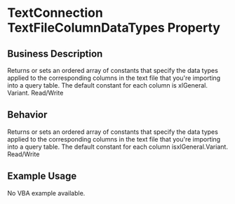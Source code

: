 # TextConnection TextFileColumnDataTypes Property

## Business Description
Returns or sets an ordered array of constants that specify the data types applied to the corresponding columns in the text file that you're importing into a query table. The default constant for each column is xlGeneral. Variant. Read/Write

## Behavior
Returns or sets an ordered array of constants that specify the data types applied to the corresponding columns in the text file that you're importing into a query table. The default constant for each column isxlGeneral.Variant. Read/Write

## Example Usage
No VBA example available.